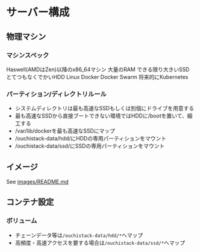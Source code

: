 # サーバー構成

## 物理マシン

### マシンスペック
Haswell(AMDはZen)以降のx86_64マシン
大量のRAM
できる限り大きいSSD
とてつもなくでかいHDD
Linux
Docker
Docker Swarm
将来的にKubernetes

### パーティション/ディレクトリルール

- システムディレクトリは最も高速なSSDもしくは別個にドライブを用意する
- 最も高速なSSDから直接ブートできない環境ではHDDに/bootを置いて、細工する
- /var/lib/dockerを最も高速なSSDにマップ
- /ouchistack-data/hdd/にHDDの専用パーティションをマウント
- /ouchistack-data/ssd/にSSDの専用パーティションをマウント

## イメージ

See [images/README.md](images/README.md)

## コンテナ設定

### ボリューム

- チェーンデータ等は`/ouchistack-data/hdd/*`へマップ
- 高頻度・高速アクセスを要する場合は`/ouchistack-data/ssd/*`へマップ

